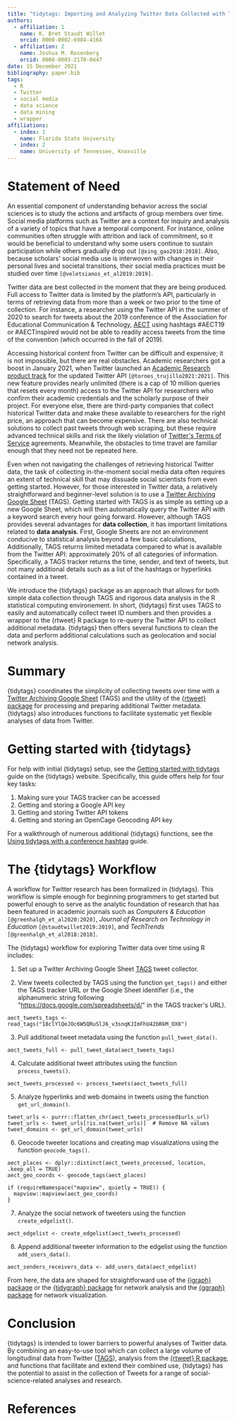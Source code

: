 ```yaml
---
title: "tidytags: Importing and Analyzing Twitter Data Collected with Twitter Archiving Google Sheets"
authors:
  - affiliation: 1
    name: K. Bret Staudt Willet
    orcid: 0000-0002-6984-416X
  - affiliation: 2
    name: Joshua M. Rosenberg
    orcid: 0000-0003-2170-0447
date: 15 December 2021
bibliography: paper.bib
tags:
  - R
  - Twitter
  - social media
  - data science
  - data mining
  - wrapper
affiliations:
  - index: 1
    name: Florida State University
  - index: 2
    name: University of Tennessee, Knoxville
---
```


# Statement of Need

An essential component of understanding behavior across the social sciences is to study the actions and artifacts of group members over time. Social media platforms such as Twitter are a context for inquiry and analysis of a variety of topics that have a temporal component. For instance, online communities often struggle with attrition and lack of commitment, so it would be beneficial to understand why some users continue to sustain participation while others gradually drop out `[@xing_gao2018:2018]`. Also, because scholars' social media use is interwoven with changes in their personal lives and societal transitions, their social media practices must be studied over time `[@veletsianos_et_al2019:2019]`.

Twitter data are best collected in the moment that they are being produced. Full access to Twitter data is limited by the platform’s API, particularly in terms of retrieving data from more than a week or two prior to the time of collection. For instance, a researcher using the Twitter API in the summer of 2020 to search for tweets about the 2019 conference of the Association for Educational Communication & Technology, [AECT](https://aect.org/) using hashtags #AECT19 or #AECTinspired would not be able to readily access tweets from the time of the convention (which occurred in the fall of 2019).

Accessing historical content from Twitter can be difficult and expensive; it is not impossible, but there are real obstacles. Academic researchers got a boost in January 2021, when Twitter launched an [Academic Research product track](https://developer.twitter.com/en/products/twitter-api/academic-research) for the updated Twitter API `[@tornes_trujillo2021:2021]`. This new feature provides nearly unlimited (there is a cap of 10 million queries that resets every month) access to the Twitter API for researchers who confirm their academic credentials and the scholarly purpose of their project. For everyone else, there are third-party companies that collect historical Twitter data and make these available to researchers for the right price, an approach that can become expensive. There are also technical solutions to collect past tweets through web scraping, but these require advanced technical skills and risk the likely violation of [Twitter's Terms of Service](https://twitter.com/en/tos) agreements. Meanwhile, the obstacles to time travel are familiar enough that they need not be repeated here.

Even when not navigating the challenges of retrieving historical Twitter data, the task of collecting in-the-moment social media data often requires an extent of technical skill that may dissuade social scientists from even getting started. However, for those interested in Twitter data, a relatively straightforward and beginner-level solution is to use a [Twitter Archiving Google Sheet](https://tags.hawksey.info/) (TAGS). Getting started with TAGS is as simple as setting up a new Google Sheet, which will then automatically query the Twitter API with a keyword search every hour going forward. However, although TAGS provides several advantages for **data collection**, it has important limitations related to **data analysis**. First, Google Sheets are not an environment conducive to statistical analysis beyond a few basic calculations, Additionally, TAGS returns limited metadata compared to what is available from the Twitter API: approximately 20% of all categories of information. Specifically, a TAGS tracker returns the time, sender, and text of tweets, but not many additional details such as a list of the hashtags or hyperlinks contained in a tweet. 

We introduce the {tidytags} package as an approach that allows for both simple data collection through TAGS and rigorous data analysis in the R statistical computing environement. In short, {tidytags} first uses TAGS to easily and automatically collect tweet ID numbers and then provides a wrapper to the {rtweet} R package to re-query the Twitter API to collect additional metadata. {tidytags} then offers several functions to clean the data and perform additional calculations such as geolocation and social network analysis. 

# Summary

{tidytags} coordinates the simplicity of collecting tweets over time with a [Twitter Archiving Google Sheet](https://tags.hawksey.info/) (TAGS) and the utility of the [{rtweet} package](https://docs.ropensci.org/rtweet/index.html) for processing and preparing additional Twitter metadata. {tidytags} also introduces functions to facilitate systematic yet flexible analyses of data from Twitter.

# Getting started with {tidytags}

For help with initial {tidytags} setup, see the [Getting started with tidytags](https://docs.ropensci.org/tidytags/articles/setup.html) guide on the {tidytags} website. Specifically, this guide offers help for four key tasks:

1. Making sure your TAGS tracker can be accessed
2. Getting and storing a Google API key
3. Getting and storing Twitter API tokens
4. Getting and storing an OpenCage Geocoding API key

For a walkthrough of numerous additional {tidytags} functions, see the [Using tidytags with a conference hashtag](https://docs.ropensci.org/tidytags/articles/tidytags-with-conf-hashtags.html) guide.

# The {tidytags} Workflow

A workflow for Twitter research has been formalized in {tidytags}. This workflow is simple enough for beginning programmers to get started but powerful enough to serve as the analytic foundation of research that has been featured in academic journals such as *Computers & Education* `[@greenhalgh_et_al2020:2020]`, *Journal of Research on Technology in Education* `[@staudtwillet2019:2019]`, and *TechTrends* `[@greenhalgh_et_al2018:2018]`.

The {tidytags} workflow for exploring Twitter data over time using R includes:

1. Set up a Twitter Archiving Google Sheet [TAGS](https://tags.hawksey.info/) tweet collector.

2. View tweets collected by TAGS using the function `get_tags()` and either the TAGS tracker URL or the Google Sheet identifier (i.e., the alphanumeric string following "https://docs.google.com/spreadsheets/d/" in the TAGS tracker's URL).

```{r}
aect_tweets_tags <- read_tags("18clYlQeJOc6W5QRuSlJ6_v3snqKJImFhU42bRkM_OX8")
```

3. Pull additional tweet metadata using the function `pull_tweet_data()`.

```{r}
aect_tweets_full <- pull_tweet_data(aect_tweets_tags)
```

4. Calculate additional tweet attributes using the function `process_tweets()`.

```{r}
aect_tweets_processed <- process_tweets(aect_tweets_full)
```

5. Analyze hyperlinks and web domains in tweets using the function `get_url_domain()`.

```{r}
tweet_urls <- purrr::flatten_chr(aect_tweets_processed$urls_url)
tweet_urls <- tweet_urls[!is.na(tweet_urls)]  # Remove NA values
tweet_domains <- get_url_domain(tweet_urls)
```

6. Geocode tweeter locations and creating map visualizations using the function `geocode_tags()`.

```{r}
aect_places <- dplyr::distinct(aect_tweets_processed, location, .keep_all = TRUE)
aect_geo_coords <- geocode_tags(aect_places)

if (requireNamespace("mapview", quietly = TRUE)) {
  mapview::mapview(aect_geo_coords)
}
```

7. Analyze the social network of tweeters using the function `create_edgelist()`.

```{r}
aect_edgelist <- create_edgelist(aect_tweets_processed)
```

8. Append additional tweeter information to the edgelist using the function `add_users_data()`.

```{r}
aect_senders_receivers_data <- add_users_data(aect_edgelist)
```

From here, the data are shaped for straightforward use of the [{igraph} package](https://igraph.org/r/) or the [{tidygraph} package](https://www.data-imaginist.com/2017/introducing-tidygraph/) for network analysis and the [{ggraph} package](https://ggraph.data-imaginist.com/) for network visualization.

# Conclusion

{tidytags} is intended to lower barriers to powerful analyses of Twitter data. By combining an easy-to-use tool which can collect a large volume of longitudinal data from Twitter ([TAGS](https://tags.hawksey.info/)), analysis from the [{rtweet} R package](https://docs.ropensci.org/rtweet/index.html), and functions that facilitate and extend their combined use, {tidytags} has the potential to assist in the collection of Tweets for a range of social-science-related analyses and research. 

# References
